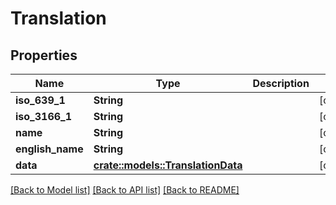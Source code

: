 # Translation

## Properties

Name | Type | Description | Notes
------------ | ------------- | ------------- | -------------
**iso_639_1** | **String** |  | [optional] 
**iso_3166_1** | **String** |  | [optional] 
**name** | **String** |  | [optional] 
**english_name** | **String** |  | [optional] 
**data** | [**crate::models::TranslationData**](TranslationData.md) |  | [optional] 

[[Back to Model list]](../README.md#documentation-for-models) [[Back to API list]](../README.md#documentation-for-api-endpoints) [[Back to README]](../README.md)


